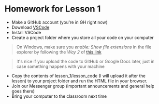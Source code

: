 # Homework for Lesson 1

* Make a GitHub account (you're in GH right now)
* Download [VSCode](https://code.visualstudio.com/Download)
* Install VSCode
* Create a project folder where you store all your code on your computer

> On Windows, make sure you *enable: Show file extensions* in the file explorer by following the *Way 2* of [this link](https://www.partitionwizard.com/partitionmanager/show-file-extensions-windows-10.html)

> It's nice if you upload the code to GitHub or Google Docs later, just in case something happens with your machine
* Copy the contents of lesson_1/lesson_code (I will upload it after the lesson) to your project folder and run the HTML file in your browser.
* Join our Messenger group (important announcements and general help goes there)
* Bring your computer to the classroom next time
